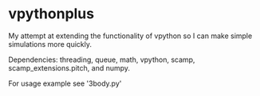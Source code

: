 # vpythonplus
My attempt at extending the functionality of vpython so I can make simple simulations more quickly.

Dependencies: threading, queue, math, vpython, scamp, scamp_extensions.pitch, and numpy.

For usage example see '3body.py'
